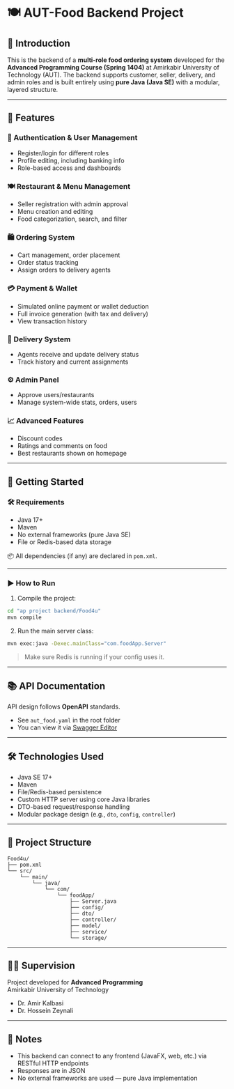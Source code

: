 # 🍽️ AUT-Food Backend Project

## 📌 Introduction

This is the backend of a **multi-role food ordering system** developed for the **Advanced Programming Course (Spring 1404)** at Amirkabir University of Technology (AUT). The backend supports customer, seller, delivery, and admin roles and is built entirely using **pure Java (Java SE)** with a modular, layered structure.

---

## 🧩 Features

### 🔐 Authentication & User Management
- Register/login for different roles
- Profile editing, including banking info
- Role-based access and dashboards

### 🍽️ Restaurant & Menu Management
- Seller registration with admin approval
- Menu creation and editing
- Food categorization, search, and filter

### 🛍️ Ordering System
- Cart management, order placement
- Order status tracking
- Assign orders to delivery agents

### 💳 Payment & Wallet
- Simulated online payment or wallet deduction
- Full invoice generation (with tax and delivery)
- View transaction history

### 🚚 Delivery System
- Agents receive and update delivery status
- Track history and current assignments

### ⚙️ Admin Panel
- Approve users/restaurants
- Manage system-wide stats, orders, users

### 📈 Advanced Features
- Discount codes
- Ratings and comments on food
- Best restaurants shown on homepage

---

## 🚀 Getting Started

### 🛠️ Requirements

- Java 17+
- Maven
- No external frameworks (pure Java SE)
- File or Redis-based data storage

📦 All dependencies (if any) are declared in `pom.xml`.

---

### ▶️ How to Run

1. Compile the project:

```bash
cd "ap project backend/Food4u"
mvn compile
```

2. Run the main server class:

```bash
mvn exec:java -Dexec.mainClass="com.foodApp.Server"
```

> Make sure Redis is running if your config uses it.

---

## 📚 API Documentation

API design follows **OpenAPI** standards.

- See `aut_food.yaml` in the root folder
- You can view it via [Swagger Editor](https://editor.swagger.io)

---

## 🛠️ Technologies Used

- Java SE 17+
- Maven
- File/Redis-based persistence
- Custom HTTP server using core Java libraries
- DTO-based request/response handling
- Modular package design (e.g., `dto`, `config`, `controller`)

---

## 📁 Project Structure

```
Food4u/
├── pom.xml
└── src/
    └── main/
        └── java/
            └── com/
                └── foodApp/
                    ├── Server.java
                    ├── config/
                    ├── dto/
                    ├── controller/
                    ├── model/
                    ├── service/
                    └── storage/
```

---

## 👨‍🏫 Supervision

Project developed for **Advanced Programming**  
Amirkabir University of Technology 

- Dr. Amir Kalbasi  
- Dr. Hossein Zeynali  

---

## 📣 Notes

- This backend can connect to any frontend (JavaFX, web, etc.) via RESTful HTTP endpoints
- Responses are in JSON
- No external frameworks are used — pure Java implementation
